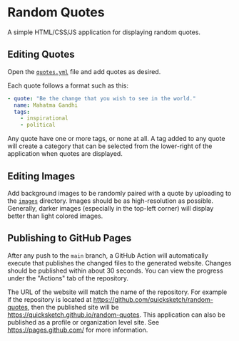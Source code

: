 # Random Quotes

A simple HTML/CSS/JS application for displaying random quotes.

## Editing Quotes

Open the [`quotes.yml`](quotes.yml) file and add quotes as desired.

Each quote follows a format such as this:

```yml
- quote: "Be the change that you wish to see in the world."
  name: Mahatma Gandhi
  tags:
    - inspirational
    - political
```

Any quote have one or more tags, or none at all. A tag added to any quote will create a category that can be selected from the lower-right of the application when quotes are displayed.

## Editing Images

Add background images to be randomly paired with a quote by uploading to the [`images`](images) directory. Images should be as high-resolution as possible. Generally, darker images (especially in the top-left corner) will display better than light colored images.

## Publishing to GitHub Pages

After any push to the `main` branch, a GitHub Action will automatically execute that publishes the changed files to the generated website. Changes should be published within about 30 seconds. You can view the progress under the "Actions" tab of the repository.

The URL of the website will match the name of the repository. For example if the repository is located at https://github.com/quicksketch/random-quotes, then the published site will be https://quicksketch.github.io/random-quotes. This application can also be published as a profile or organization level site. See https://pages.github.com/ for more information.

